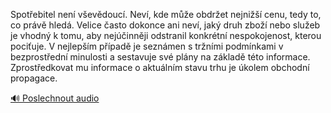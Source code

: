 
Spotřebitel není vševědoucí. Neví, kde může obdržet nejnižší cenu, tedy to, co právě hledá. Velice často dokonce ani neví, jaký druh zboží nebo služeb je vhodný k tomu, aby nejúčinněji odstranil konkrétní nespokojenost, kterou pociťuje. V nejlepším případě je seznámen s tržními podmínkami v bezprostřední minulosti a sestavuje své plány na základě této informace. Zprostředkovat mu informace o aktuálním stavu trhu je úkolem obchodní propagace.

[🔊 Poslechnout audio](/data/7-paragraphs/audio/chapter_62/para_009-Spotebitel-nen-vevdouc-Nev-kde-me-obdre.mp3)
